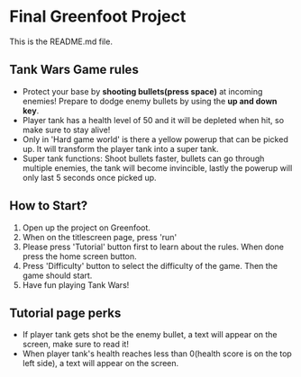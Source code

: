 # Final Greenfoot Project
This is the README.md file.

## Tank Wars Game rules
- Protect your base by **shooting bullets(press space)** at incoming enemies! Prepare to dodge enemy bullets by using the **up and down key**. 
- Player tank has a health level of 50 and it will be depleted when hit, so make sure to stay alive!
- Only in 'Hard game world' is there a yellow powerup that can be picked up. It will transform the player tank into a super tank. 
- Super tank functions: Shoot bullets faster, bullets can go through multiple enemies, the tank will become invincible, lastly the powerup will only last 5 seconds once picked up. 

## How to Start?
1. Open up the project on Greenfoot.
2. When on the titlescreen page, press 'run'
3. Please press 'Tutorial' button first to learn about the rules. When done press the home screen button.
4. Press 'Difficulty' button to select the difficulty of the game. Then the game should start.
5. Have fun playing Tank Wars!

## Tutorial page perks
- If player tank gets shot be the enemy bullet, a text will appear on the screen, make sure to read it!
- When player tank's health reaches less than 0(health score is on the top left side), a text will appear on the screen.
